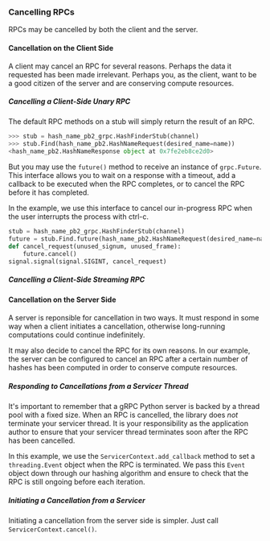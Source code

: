 ### Cancelling RPCs

RPCs may be cancelled by both the client and the server.

#### Cancellation on the Client Side

A client may cancel an RPC for several reasons. Perhaps the data it requested
has been made irrelevant. Perhaps you, as the client, want to be a good citizen
of the server and are conserving compute resources.

##### Cancelling a Client-Side Unary RPC

The default RPC methods on a stub will simply return the result of an RPC.

```python
>>> stub = hash_name_pb2_grpc.HashFinderStub(channel)
>>> stub.Find(hash_name_pb2.HashNameRequest(desired_name=name))
<hash_name_pb2.HashNameResponse object at 0x7fe2eb8ce2d0>
```

But you may use the `future()` method to receive an instance of `grpc.Future`.
This interface allows you to wait on a response with a timeout, add a callback
to be executed when the RPC completes, or to cancel the RPC before it has
completed.

In the example, we use this interface to cancel our in-progress RPC when the
user interrupts the process with ctrl-c.

```python
stub = hash_name_pb2_grpc.HashFinderStub(channel)
future = stub.Find.future(hash_name_pb2.HashNameRequest(desired_name=name))
def cancel_request(unused_signum, unused_frame):
    future.cancel()
signal.signal(signal.SIGINT, cancel_request)
```

##### Cancelling a Client-Side Streaming RPC

#### Cancellation on the Server Side

A server is reponsible for cancellation in two ways. It must respond in some way
when a client initiates a cancellation, otherwise long-running computations
could continue indefinitely.

It may also decide to cancel the RPC for its own reasons. In our example, the
server can be configured to cancel an RPC after a certain number of hashes has
been computed in order to conserve compute resources.

##### Responding to Cancellations from a Servicer Thread

It's important to remember that a gRPC Python server is backed by a thread pool
with a fixed size. When an RPC is cancelled, the library does *not* terminate
your servicer thread. It is your responsibility as the application author to
ensure that your servicer thread terminates soon after the RPC has been
cancelled.

In this example, we use the `ServicerContext.add_callback` method to set a
`threading.Event` object when the RPC is terminated. We pass this `Event` object
down through our hashing algorithm and ensure to check that the RPC is still
ongoing before each iteration.


##### Initiating a Cancellation from a Servicer

Initiating a cancellation from the server side is simpler. Just call
`ServicerContext.cancel()`.

